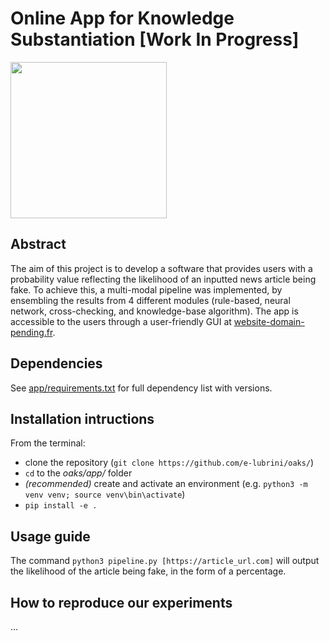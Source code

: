 
# Online App for Knowledge Substantiation [Work In Progress]
<p float="center">
  <img src="https://github.com/e-lubrini/fake-news-detector/blob/main/img/logos/logo_g.png" width="250" />
</p>

## Abstract
The aim of this project is to develop a software that provides users with a probability value reflecting the likelihood of an inputted news article being fake. To achieve this, a multi-modal pipeline was implemented, by ensembling the results from 4 different modules (rule-based, neural network, cross-checking, and knowledge-base algorithm). The app is accessible to the users through a user-friendly GUI at [website-domain-pending.fr](website.com).

## Dependencies
See [app/requirements.txt](https://raw.githubusercontent.com/e-lubrini/oaks/main/app/requirements.txt) for full dependency list with versions.

## Installation intructions
From the terminal:
- clone the repository (`git clone https://github.com/e-lubrini/oaks/`)
- `cd` to the _oaks/app/_ folder
- _(recommended)_ create and activate an environment
  (e.g. `python3 -m venv venv; source venv\bin\activate`)
- `pip install -e .`

## Usage guide
The command `python3 pipeline.py [https://article_url.com]` will output the likelihood of the article being fake, in the form of a percentage. 


## How to reproduce our experiments
...
